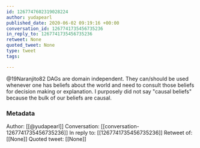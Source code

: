 ```yaml
---
id: 1267747602319028224
author: yudapearl
published_date: 2020-06-02 09:19:16 +00:00
conversation_id: 1267741735456735236
in_reply_to: 1267741735456735236
retweet: None
quoted_tweet: None
type: tweet
tags:

---
```


@19Naranjito82 DAGs are domain independent. They can/should be used whenever one has beliefs about the world and need to consult those beliefs for decision making or explanation. I purposely did not say "causal beliefs" because the bulk of our beliefs are causal.

### Metadata

Author: [[@yudapearl]]
Conversation: [[conversation-1267741735456735236]]
In reply to: [[1267741735456735236]]
Retweet of: [[None]]
Quoted tweet: [[None]]

